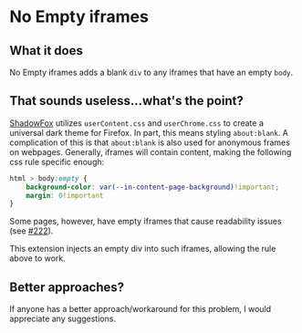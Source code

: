 # No Empty iframes

## What it does

No Empty iframes adds a blank `div` to any iframes that have an empty `body`.

## That sounds useless...what's the point?

[ShadowFox](https://github.com/overdodactyl/ShadowFox) utilizes `userContent.css` and `userChrome.css` to create a universal dark theme for Firefox.  In part, this means styling `about:blank`.  A complication of this is that `about:blank` is also used for anonymous frames on webpages.  Generally, iframes will contain content, making the following css rule specific enough:

```css
html > body:empty {
	background-color: var(--in-content-page-background)!important;
	margin: 0!important
}
```

Some pages, however, have empty iframes that cause readability issues (see [#222](https://github.com/overdodactyl/ShadowFox/issues/222)). 

This extension injects an empty div into such iframes, allowing the rule above to work.

## Better approaches?

If anyone has a better approach/workaround for this problem, I would appreciate any suggestions.  